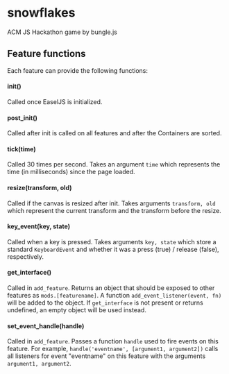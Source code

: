 # snowflakes
ACM JS Hackathon game by bungle.js

## Feature functions
Each feature can provide the following functions:

#### init()
Called once EaselJS is initialized.

#### post_init()
Called after init is called on all features and after the Containers are sorted.

#### tick(time)
Called 30 times per second. Takes an argument `time` which represents the time (in milliseconds)
since the page loaded.

#### resize(transform, old)
Called if the canvas is resized after init. Takes arguments `transform, old` which represent the
current transform and the transform before the resize.

#### key_event(key, state)
Called when a key is pressed. Takes arguments `key, state` which store a standard `KeyboardEvent`
and whether it was a press (true) / release (false), respectively.

#### get_interface()
Called in `add_feature`. Returns an object that should be exposed to other features as
`mods.[featurename]`. A function `add_event_listener(event, fn)` will be added to the object. If
`get_interface` is not present or returns undefined, an empty object will be used instead.

#### set_event_handle(handle)
Called in `add_feature`. Passes a function `handle` used to fire events on this feature. For
example, `handle('eventname', [argument1, argument2])` calls all listeners for event "eventname" on
this feature with the arguments `argument1, argument2`.

